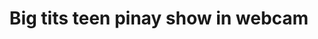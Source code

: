 ---
layout: post
title: Big tits teen pinay show in webcam
duration: '31:51'
view: 222
rate: 2
video: 'https://flashservice.xvideos.com/embedframe/27354985'
category: 
 - amateur
 - beautiful
 - caught
 - curvy
 - pinay
 - pov
 - sleeping
 - student
tags: 
 - ass
 - booty
 - butt
 - gorgeous
 - lot-booty
 - muse
 - nene
 - phat-ass
 - sala
 - show
 - webcam
priority: 0.9
changefreq: daily
---